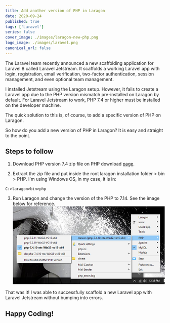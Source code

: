 ```yaml
---
title: Add another version of PHP in Laragon
date: 2020-09-24
published: true
tags: ['Laravel']
series: false
cover_image: ./images/laragon-new-php.png
logo_image: ./images/laravel.png
canonical_url: false
---
```


The Laravel team recently announced a new scaffolding application for Laravel 8 called Laravel Jetstream.
It scaffolds a working Laravel app with login, registration, email verification, two-factor authentication, session management, and even optional team management.

I installed Jetstream using the Laragon setup. However, it fails to create a Laravel app due to the PHP version mismatch pre-installed on Laragon by default. For Laravel Jetstream to work, PHP 7.4 or higher must be installed on the developer machine.

The quick solution to this is, of course, to add a specific version of PHP on Laragon.

So how do you add a new version of PHP in Laragon? It is easy and straight to the point.

## Steps to follow

1. Download PHP version 7.4 zip file on PHP download [page](https://windows.php.net/download).

2. Extract the zip file and put inside the root laragon installation folder > bin > PHP. I'm using Windows OS, in my case, it is in:

```
C:>laragon>bin>php
```

3. Run Laragon and change the version of the PHP to 7.14. See the image below for reference.
   ![Image](./images/laragon-php.png)

That was it! I was able to successfully scaffold a new Laravel app with Laravel Jetstream without bumping into errors.

## Happy Coding!
